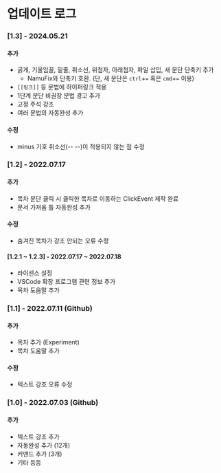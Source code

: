 # 업데이트 로그

### [1.3] - 2024.05.21

#### 추가

- 굵게, 기울임꼴, 밑줄, 취소선, 위첨자, 아래첨자, 파일 삽입, 새 문단 단축키 추가 <!-- TODO: 추가하는대로 여기 넣기-->
  - NamuFix와 단축키 호환. (단, 새 문단은  `ctrl`+`=` 혹은 `cmd`+`=` 이용)
- ``[[링크]]`` 등 문법에 하이퍼링크 적용
- 1단계 문단 비권장 문법 경고 추가
- 고정 주석 강조
- 여러 문법의 자동완성 추가

#### 수정

- minus 기호 취소선(-- --)이 적용되지 않는 점 수정

### [1.2] - 2022.07.17

#### 추가

- 목차 문단 클릭 시 클릭한 목차로 이동하는 ClickEvent 제작 완료
- 문서 가져옴 틀 자동완성 추가

#### 수정

- 숨겨진 목차가 강조 안되는 오류 수정

#### [1.2.1 ~ 1.2.3] - 2022.07.17 ~ 2022.07.18

- 라이센스 설정
- VSCode 확장 프로그램 관련 정보 추가
- 목차 도움말 추가

### [1.1] - 2022.07.11 (Github)

#### 추가

- 목차 추가 (Experiment)
- 목차 도움말 추가

#### 수정

- 텍스트 강조 오류 수정

### [1.0] - 2022.07.03 (Github)

#### 추가

- 텍스트 강조 추가
- 자동완성 추가 (12개)
- 커맨드 추가 (3개)
- 기타 등등
